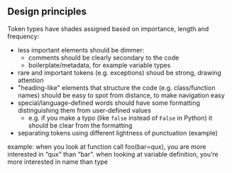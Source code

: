 Design principles
-----------------

Token types have shades assigned based on importance, length and frequency:

- less important elements should be dimmer:
    - comments should be clearly secondary to the code
    - boilerplate/metadata, for example variable types
- rare and important tokens (e.g. exceptions) shoud be strong, drawing
  attention
- "heading-like" elements that structure the code (e.g. class/function names)
  should be easy to spot from distance, to make navigation easy
- special/language-defined words should have some formatting distinguishing
  them from user-defined values
    - e.g. if you make a typo (like `false` instead of `False` in Python) it
      should be clear from the formatting
- separating tokens using different lightness of punctuation (example)

example: when you look at function call foo(bar=qux), you are more interested in “qux” than “bar”.
when looking at variable definition, you’re more interested in name than type
